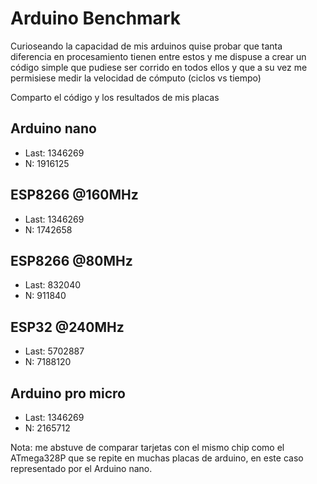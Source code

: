 # Arduino Benchmark
Curioseando la capacidad de mis arduinos quise probar que tanta diferencia en procesamiento tienen entre estos y me dispuse a crear un código simple que pudiese ser corrido en todos ellos y que a su vez me permisiese medir la velocidad de cómputo (ciclos vs tiempo)

Comparto el código y los resultados de mis placas

## Arduino nano 
* Last: 1346269
* N: 1916125
## ESP8266 @160MHz
* Last: 1346269
* N: 1742658
## ESP8266 @80MHz
* Last: 832040
* N: 911840
## ESP32 @240MHz
* Last: 5702887
* N: 7188120
## Arduino pro micro
* Last: 1346269
* N: 2165712

Nota: me abstuve de comparar tarjetas con el mismo chip como el ATmega328P que se repite en muchas placas de arduino, en este caso representado por el Arduino nano.